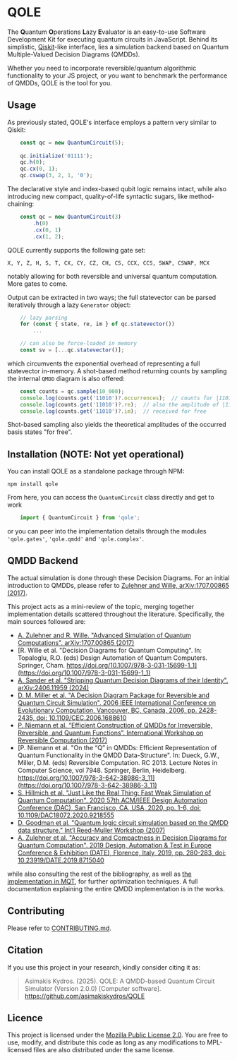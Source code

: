 # QOLE

The **Q**uantum **O**perations **L**azy **E**valuator is an easy-to-use Software Development Kit for executing quantum circuits in JavaScript. Behind its simplistic, [Qiskit](https://github.com/Qiskit/qiskit)-like interface, lies a simulation backend based on Quantum Multiple-Valued Decision Diagrams (QMDDs).

Whether you need to incorporate reversible/quantum algorithmic functionality to your JS project, or you want to benchmark the performance of QMDDs, QOLE is the tool for you.

## Usage

As previously stated, QOLE's interface employs a pattern very similar to Qiskit:

```JavaScript
    const qc = new QuantumCircuit(5);
    
    qc.initialize('01111');
    qc.h(0);
    qc.cx(0, 1);
    qc.cswap(3, 2, 1, '0');
```

The declarative style and index-based qubit logic remains intact, while also introducing new compact, quality-of-life syntactic sugars, like method-chaining:

```JavaScript
    const qc = new QuantumCircuit(3)
        .h(0)
        .cx(0, 1)
        .cx(1, 2);
```

QOLE currently supports the following gate set:
```
X, Y, Z, H, S, T, CX, CY, CZ, CH, CS, CCX, CCS, SWAP, CSWAP, MCX
```

notably allowing for both reversible and universal quantum computation. More gates to come. 

Output can be extracted in two ways; the full statevector can be parsed iteratively through a lazy `Generator` object:

```JavaScript
    // lazy parsing
    for (const { state, re, im } of qc.statevector())
        ...

    // can also be force-loaded in memory
    const sv = [...qc.statevector()];
```

which circumvents the exponential overhead of representing a full statevector in-memory. A shot-based method returning counts by sampling the internal `QMDD` diagram is also offered:

```JavaScript
    const counts = qc.sample(10_000);
    console.log(counts.get('11010')?.occurrences);  // counts for |11010>
    console.log(counts.get('11010')?.re);  // also the amplitude of |11010>
    console.log(counts.get('11010')?.im);  // received for free
```

Shot-based sampling also yields the theoretical amplitudes of the occurred basis states "for free".

## Installation (NOTE: Not yet operational)

You can install QOLE as a standalone package through NPM:

```
npm install qole
```
From here, you can access the `QuantumCircuit` class directly and get to work

```JavaScript
    import { QuantumCircuit } from 'qole';
```

or you can peer into the implementation details through the modules `'qole.gates'`, `'qole.qmdd'` and `'qole.complex'`.

## QMDD Backend

The actual simulation is done through these Decision Diagrams. For an initial introduction to QMDDs, please refer to [Zulehner and Wille,  	arXiv:1707.00865 (2017)]( https://doi.org/10.48550/arXiv.1707.00865).

This project acts as a mini-review of the topic, merging together implementation details scattered throughout the literature. Specifically, the main sources followed are:

- [A. Zulehner and R. Wille. "Advanced Simulation of Quantum Computations". arXiv:1707.00865 (2017)](https://doi.org/10.48550/arXiv.1707.00865)
- [R. Wille et al. "Decision Diagrams for Quantum Computing". In: Topaloglu, R.O. (eds) Design Automation of Quantum Computers. Springer, Cham. https://doi.org/10.1007/978-3-031-15699-1_1](https://doi.org/10.1007/978-3-031-15699-1_1)
- [A. Sander et al. "Stripping Quantum Decision Diagrams of their Identity". arXiv:2406.11959 (2024)](https://doi.org/10.48550/arXiv.2406.11959)
- [D. M. Miller et al. "A Decision Diagram Package for Reversible and Quantum Circuit Simulation". 2006 IEEE International Conference on Evolutionary Computation, Vancouver, BC, Canada, 2006, pp. 2428-2435, doi: 10.1109/CEC.2006.1688610](10.1109/CEC.2006.1688610)
- [P. Niemann et al. “Efficient Construction of QMDDs for Irreversible, Reversible, and Quantum Functions”. International Workshop on Reversible Computation (2017)](https://www.cda.cit.tum.de/files/eda/2017_rc_qmmd_construction.pdf)
- [P. Niemann et al. "On the “Q” in QMDDs: Efficient Representation of Quantum Functionality in the QMDD Data-Structure". In: Dueck, G.W., Miller, D.M. (eds) Reversible Computation. RC 2013. Lecture Notes in Computer Science, vol 7948. Springer, Berlin, Heidelberg. https://doi.org/10.1007/978-3-642-38986-3_11](https://doi.org/10.1007/978-3-642-38986-3_11)
- [S. Hillmich et al. "Just Like the Real Thing: Fast Weak Simulation of Quantum Computation". 2020 57th ACM/IEEE Design Automation Conference (DAC), San Francisco, CA, USA, 2020, pp. 1-6, doi: 10.1109/DAC18072.2020.9218555](https://doi.org/10.1109/DAC18072.2020.9218555)
- [D. Goodman et al. "Quantum logic circuit simulation based on the QMDD data structure." Int’l Reed-Muller Workshop (2007)](https://s2.smu.edu/~mitch/ftp_dir/pubs/rmw07a.pdf)
- [A. Zulehner et al. "Accuracy and Compactness in Decision Diagrams for Quantum Computation". 2019 Design, Automation & Test in Europe Conference & Exhibition (DATE), Florence, Italy, 2019, pp. 280-283, doi: 10.23919/DATE.2019.8715040](https://doi.org/10.23919/DATE.2019.8715040)

while also consulting the rest of the bibliography, as well as [the implementation in MQT](https://github.com/munich-quantum-toolkit/core), for further optimization techniques. A full documentation explaining the entire QMDD implementation is in the works.

## Contributing

Please refer to [CONTRIBUTING.md](CONTRIBUTING.md).

## Citation

If you use this project in your research, kindly consider citing it as:
> Asimakis Kydros. (2025). QOLE: A QMDD-based Quantum Circuit Simulator (Version 2.0.0) \[Computer software\]. https://github.com/asimakiskydros/QOLE

## Licence

This project is licensed under the [Mozilla Public License 2.0](LICENSE). 
You are free to use, modify, and distribute this code as long as any modifications 
to MPL-licensed files are also distributed under the same license.
